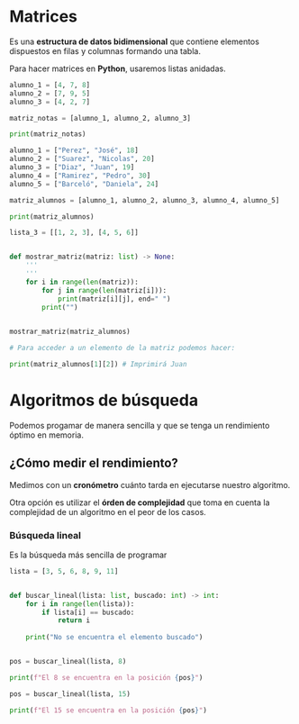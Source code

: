 # Matrices

Es una **estructura de datos bidimensional** que contiene elementos dispuestos en filas y columnas formando una tabla.

Para hacer matrices en **Python**, usaremos listas anidadas.

```python
alumno_1 = [4, 7, 8]
alumno_2 = [7, 9, 5]
alumno_3 = [4, 2, 7]

matriz_notas = [alumno_1, alumno_2, alumno_3]

print(matriz_notas)

alumno_1 = ["Perez", "José", 18]
alumno_2 = ["Suarez", "Nicolas", 20]
alumno_3 = ["Diaz", "Juan", 19]
alumno_4 = ["Ramirez", "Pedro", 30]
alumno_5 = ["Barceló", "Daniela", 24]

matriz_alumnos = [alumno_1, alumno_2, alumno_3, alumno_4, alumno_5]

print(matriz_alumnos)

lista_3 = [[1, 2, 3], [4, 5, 6]]


def mostrar_matriz(matriz: list) -> None:
    '''
    '''
    for i in range(len(matriz)):
        for j in range(len(matriz[i])):
            print(matriz[i][j], end=" ")
        print("")
        

mostrar_matriz(matriz_alumnos)

# Para acceder a un elemento de la matriz podemos hacer:

print(matriz_alumnos[1][2]) # Imprimirá Juan
```

# Algoritmos de búsqueda

Podemos progamar de manera sencilla y que se tenga un rendimiento óptimo en memoria.

## ¿Cómo medir el rendimiento?

Medimos con un **cronómetro** cuánto tarda en ejecutarse nuestro algoritmo.

Otra opción es utilizar el **órden de complejidad** que toma en cuenta la complejidad de un algoritmo en el peor de los casos.

### Búsqueda lineal

Es la búsqueda más sencilla de programar

```python
lista = [3, 5, 6, 8, 9, 11]


def buscar_lineal(lista: list, buscado: int) -> int:
    for i in range(len(lista)):
        if lista[i] == buscado:
            return i
    
    print("No se encuentra el elemento buscado")


pos = buscar_lineal(lista, 8)

print(f"El 8 se encuentra en la posición {pos}")

pos = buscar_lineal(lista, 15)

print(f"El 15 se encuentra en la posición {pos}")
```